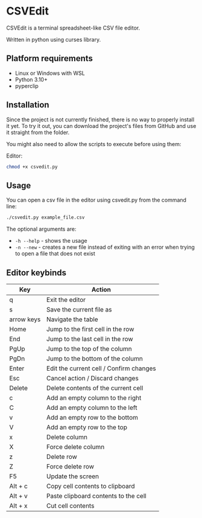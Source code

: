 # CSVEdit

CSVEdit is a terminal spreadsheet-like CSV file editor.

Written in python using curses library.

## Platform requirements

- Linux or Windows with WSL
- Python 3.10+
- pyperclip

## Installation

Since the project is not currently finished, there is no way to properly install it yet.
To try it out, you can download the project's files from GitHub and use it straight from the folder.

You might also need to allow the scripts to execute before using them:

Editor:

```bash
chmod +x csvedit.py
```

## Usage

You can open a csv file in the editor using csvedit.py from the command line:

```bash
./csvedit.py example_file.csv
```

The optional arguments are:

- `-h --help` - shows the usage
- `-n --new` - creates a new file instead of exiting with an error when trying to open a file that does not exist

## Editor keybinds

| Key        | Action                                  |
| ---------- | --------------------------------------- |
| q          | Exit the editor                         |
| s          | Save the current file as                |
| arrow keys | Navigate the table                      |
| Home       | Jump to the first cell in the row       |
| End        | Jump to the last cell in the row        |
| PgUp       | Jump to the top of the column           |
| PgDn       | Jump to the bottom of the column        |
| Enter      | Edit the current cell / Confirm changes |
| Esc        | Cancel action / Discard changes         |
| Delete     | Delete contents of the current cell     |
| c          | Add an empty column to the right        |
| C          | Add an empty column to the left         |
| v          | Add an empty row to the bottom          |
| V          | Add an empty row to the top             |
| x          | Delete column                           |
| X          | Force delete column                     |
| z          | Delete row                              |
| Z          | Force delete row                        |
| F5         | Update the screen                       |
| Alt + c    | Copy cell contents to clipboard         |
| Alt + v    | Paste clipboard contents to the cell    |
| Alt + x    | Cut cell contents                       |
